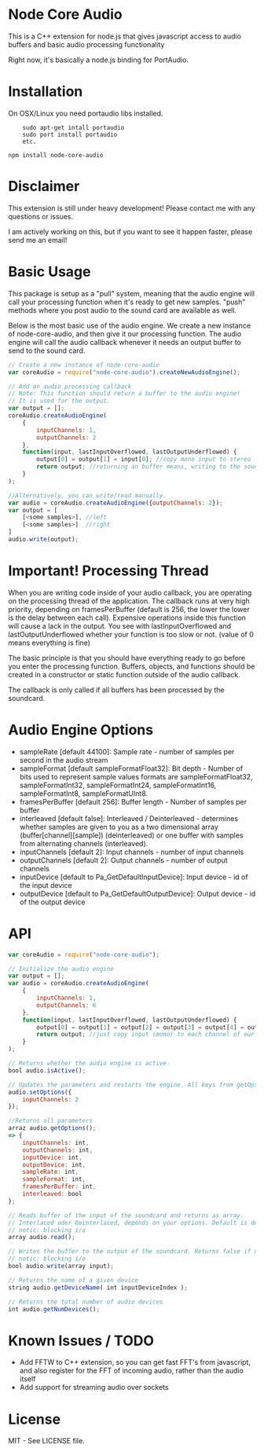 Node Core Audio
==================
This is a C++ extension for node.js that gives javascript access to audio buffers and basic audio processing functionality

Right now, it's basically a node.js binding for PortAudio.

Installation
=====

On OSX/Linux you need portaudio libs installed.
```
	sudo apt-get intall portaudio
	sudo port install portaudio
	etc.
```

```
npm install node-core-audio
```

Disclaimer
=====
This extension is still under heavy development! Please contact me with any questions
or issues.

I am actively working on this, but if you want to see it happen faster, please 
send me an email!

Basic Usage
=====
This package is setup as a "pull" system, meaning that the audio engine will 
call your processing function when it's ready to get new samples. "push" methods
where you post audio to the sound card are available as well.

Below is the most basic use of the audio engine. We create a new instance of
node-core-audio, and then give it our processing function. The audio engine
will call the audio callback whenever it needs an output buffer to send to
the sound card.

```javascript
// Create a new instance of node-core-audio
var coreAudio = require("node-core-audio").createNewAudioEngine();

// Add an audio processing callback
// Note: This function should return a buffer to the audio engine!
// It is used for the output.
var output = [];
coreAudio.createAudioEngine(
	{
		inputChannels: 1,
		outputChannels: 2
	},
	function(input, lastInputOverflowed, lastOutputUnderflowed) {
		output[0] = output[1] = input[0]; //copy mono input to stereo
        return output; //returning an buffer means, writing to the soundcard
    }
);

//Alternatively, you can write/read manually.
var audio = coreAudio.createAudioEngine({outputChannels: 2});
var output = [
	[<some samples>], //left
	[<some samples>]  //right
]
audio.write(output);
```

Important! Processing Thread
=====
When you are writing code inside of your audio callback, you are operating on
the processing thread of the application. The callback runs at very high priority,
depending on framesPerBuffer (default is 256, the lower the lower is the delay between
each call). Expensive operations inside this function will cause a lack in the output.
You see with lastInputOverflowed and lastOutputUnderflowed whether your function is
too slow or not. (value of 0 means everything is fine)

The basic principle is that you should have everything ready to go before you enter
the processing function. Buffers, objects, and functions should be created in a 
constructor or static function outside of the audio callback.

The callback is only called if all buffers has been processed by the soundcard.

Audio Engine Options
=====
* sampleRate [default 44100]: Sample rate - number of samples per second in the audio stream
* sampleFormat [default sampleFormatFloat32]: Bit depth - Number of bits used to represent sample values
  formats are sampleFormatFloat32, sampleFormatInt32, sampleFormatInt24, sampleFormatInt16, sampleFormatInt8, sampleFormatUInt8.
* framesPerBuffer [default 256]: Buffer length - Number of samples per buffer
* interleaved [default false]: Interleaved / Deinterleaved - determines whether samples are given to you as a two dimensional array (buffer[channel][sample]) (deinterleaved) or one buffer with samples from alternating channels (interleaved).
* inputChannels [default 2]: Input channels - number of input channels
* outputChannels [default 2]: Output channels - number of output channels
* inputDevice [default to Pa_GetDefaultInputDevice]: Input device - id of the input device
* outputDevice [default to Pa_GetDefaultOutputDevice]: Output device - id of the output device

API
=====
```javascript
var coreAudio = require("node-core-audio");

// Initialize the audio engine
var output = [];
var audio = coreAudio.createAudioEngine(
	{
		inputChannels: 1,
		outputChannels: 6
	},
	function(input, lastInputOverflowed, lastOutputUnderflowed) {
		output[0] = output[1] = output[2] = output[3] = output[4] = output[5] = input[0];
        return output; //just copy input (mono) to each channel of our 5.1 output
    }
);

// Returns whether the audio engine is active
bool audio.isActive();

// Updates the parameters and restarts the engine. All keys from getOptions() are available.
audio.setOptions({
	inputChannels: 2
});

//Returns all parameters
arraz audio.getOptions();
=> {
	inputChannels: int,
	outputChannels: int,
	inputDevice: int,
	outputDevice: int,
	sampleRate: int,
	sampleFormat: int,
	framesPerBuffer: int,
	interleaved: bool
};

// Reads buffer of the input of the soundcard and returns as array.
// Interlaced oder Deinterlaced, depends on your options. Default is deinterlaced array (buffer[channel][sample])
// notic: blocking i/o
array audio.read();

// Writes the buffer to the output of the soundcard. Returns false if underflowed.
// notic: blocking i/o
bool audio.write(array input);

// Returns the name of a given device 
string audio.getDeviceName( int inputDeviceIndex );

// Returns the total number of audio devices
int audio.getNumDevices();

```

Known Issues / TODO
=====

* Add FFTW to C++ extension, so you can get fast FFT's from javascript, and also register for the FFT of incoming audio, rather than the audio itself
* Add support for streaming audio over sockets

License
=====
MIT - See LICENSE file.